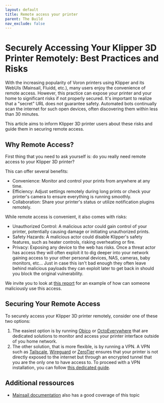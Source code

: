 ```yaml
---
layout: default
title: Remote access your printer
parent: The Build
nav_exclude: false
---
```


# Securely Accessing Your Klipper 3D Printer Remotely: Best Practices and Risks

With the increasing popularity of Voron printers using Klipper and its WebUIs (Mainsail, Fluidd, etc.), many users enjoy the convenience of remote access. However, this practice can expose your printer and your home to significant risks if not properly secured. It's important to realize that a "secret" URL does not guarantee safety. Automated bots continually scan the internet for such open devices, often discovering them within less than 30 minutes.

This article aims to inform Klipper 3D printer users about these risks and guide them in securing remote access.


## Why Remote Access?

First thing that you need to ask yourself is: do you really need remote access to your Klipper 3D printer?

This can offer several benefits:

- Convenience: Monitor and control your prints from anywhere at any time.
- Efficiency: Adjust settings remotely during long prints or check your printer's camera to ensure everything is running smoothly.
- Collaboration: Share your printer's status or utilize notification plugins remotely.

While remote access is convenient, it also comes with risks:

- Unauthorized Control: A malicious actor could gain control of your printer, potentially causing damage or initiating unauthorized prints.
- Safety Hazards: A malicious actor could disable Klipper's safety features, such as heater controls, risking overheating or fire.
- Privacy: Exposing any device to the web has risks. Once a threat actor has access they will often exploit it to dig deeper into your network gaining access to your other personal devices, NAS, cameras, baby monitors, etc... Just in case this isn't bad enough they often leave behind malicious payloads they can exploit later to get back in should you block the original vulnerability.

We invite you to look at [this report](https://isc.sans.edu/diary/3D+Printers+in+The+Wild+What+Can+Go+Wrong/24044) for an example of how can someone maliciously use this access.


## Securing Your Remote Access

To securely access your Klipper 3D printer remotely, consider one of these two options:

1. The easiest option is by running [Obico](https://www.obico.io/) or [OctoEverywhere](https://octoeverywhere.com/) that are dedicated solutions to monitor and access your printer interface outside of you home network.
2. The other solution, that is more flexible, is by running a VPN. A VPN such as [Tailscale](https://tailscale.com/), [Wireguard](https://www.wireguard.com/) or [ZeroTier](https://www.zerotier.com/) ensures that your printer is not directly exposed to the internet but through an encrypted tunnel that you are the only one to have access to. To proceed with a VPN installation, you can follow [this dedicated guide](../../community/howto/jade/RemoteAccessToYourVoron.md).


## Additional ressources

- [Mainsail documentation](https://docs.mainsail.xyz/overview/quicktips/remote-access) also has a good coverage of this topic
